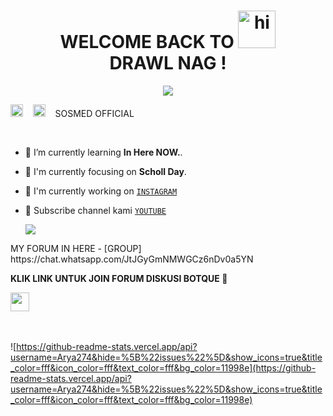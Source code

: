 <h1 align="center">WELCOME BACK TO <img src="https://user-images.githubusercontent.com/1303154/88677602-1635ba80-d120-11ea-84d8-d263ba5fc3c0.gif" width="60px" alt="hi"><br>DRAWL NAG !</h1>

<p align="center">
  <img src="https://user-images.githubusercontent.com/75187284/110767790-3407f800-8289-11eb-831c-36e2c33883c5.jpg" />
</p>
<a href="https://instagram.com/arpunchs"><img src="https://image.flaticon.com/icons/svg/174/174848.svg" alt="alt text" width="20" height="20"></a>      &nbsp;&nbsp;   <a href="https://youtube.com/c/DrawlNag"><img src="https://image.flaticon.com/icons/svg/174/174855.svg" alt="alt text" width="20" height="20"></a> &nbsp;&nbsp; SOSMED OFFICIAL

 &nbsp;&nbsp; 

- 🌱 I’m currently learning **In Here NOW.**.

- 👀 I'm currently focusing on **Scholl Day**.

- 📝 I'm currently working on [`INSTAGRAM`](https://instagram.com/arpunchs)

- 👥 Subscribe channel kami [`YOUTUBE`](https://youtube.com/c/DrawlNag)






  <img src="https://raw.githubusercontent.com/TheDudeThatCode/TheDudeThatCode/master/Assets/Mario_Gameplay.gif"/>







</p>







</p>
MY FORUM IN HERE
- [GROUP] https://chat.whatsapp.com/JtJGyGmNMWGCz6nDv0a5YN

**KLIK LINK UNTUK JOIN FORUM DISKUSI BOTQUE 💎**



<a href="https://instagram.com/ini.arga"><img height="30" src="https://github.com/Arya274/Arya274/blob/main/images/instagram.svg?raw=true"></a>&nbsp;&nbsp;

</p><br/>

![https://github-readme-stats.vercel.app/api?username=Arya274&hide=%5B%22issues%22%5D&show_icons=true&title_color=fff&icon_color=fff&text_color=fff&bg_color=11998e](https://github-readme-stats.vercel.app/api?username=Arya274&hide=%5B%22issues%22%5D&show_icons=true&title_color=fff&icon_color=fff&text_color=fff&bg_color=11998e)



